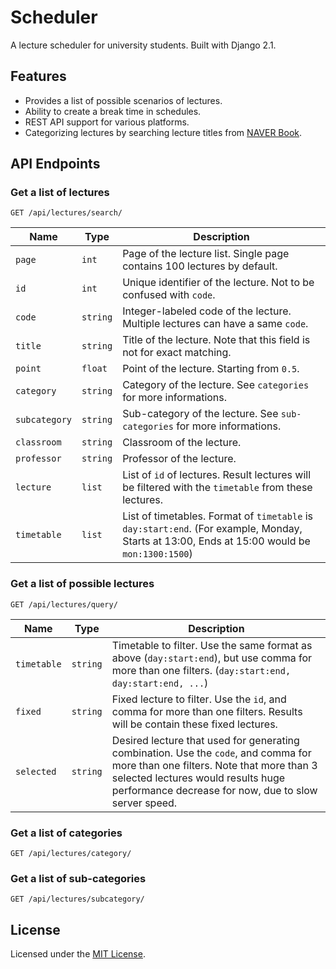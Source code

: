 # Scheduler
A lecture scheduler for university students. Built with Django 2.1.

## Features
* Provides a list of possible scenarios of lectures.
* Ability to create a break time in schedules.
* REST API support for various platforms.
* Categorizing lectures by searching lecture titles from [NAVER Book](https://book.naver.com/).

## API Endpoints
### Get a list of lectures
`GET /api/lectures/search/`

|Name|Type|Description|
|---|---|---|
|`page`|`int`|Page of the lecture list. Single page contains 100 lectures by default.|
|`id`|`int`|Unique identifier of the lecture. Not to be confused with `code`.|
|`code`|`string`|Integer-labeled code of the lecture. Multiple lectures can have a same `code`.|
|`title`|`string`|Title of the lecture. Note that this field is not for exact matching.|
|`point`|`float`|Point of the lecture. Starting from `0.5`.|
|`category`|`string`|Category of the lecture. See `categories` for more informations.|
|`subcategory`|`string`|Sub-category of the lecture. See `sub-categories` for more informations.|
|`classroom`|`string`|Classroom of the lecture.|
|`professor`|`string`|Professor of the lecture.|
|`lecture`|`list`|List of `id` of lectures. Result lectures will be filtered with the `timetable` from these lectures.|
|`timetable`|`list`|List of timetables. Format of `timetable` is `day:start:end`. (For example, Monday, Starts at 13:00, Ends at 15:00 would be `mon:1300:1500`)

### Get a list of possible lectures
`GET /api/lectures/query/`

|Name|Type|Description|
|---|---|---|
|`timetable`|`string`|Timetable to filter. Use the same format as above (`day:start:end`), but use comma for more than one filters. (`day:start:end, day:start:end, ...`)|
|`fixed`|`string`|Fixed lecture to filter. Use the `id`, and comma for more than one filters. Results will be contain these fixed lectures.|
|`selected`|`string`|Desired lecture that used for generating combination. Use the `code`, and comma for more than one filters. Note that more than 3 selected lectures would results huge performance decrease for now, due to slow server speed.|

### Get a list of categories
`GET /api/lectures/category/`

### Get a list of sub-categories
`GET /api/lectures/subcategory/`

## License
Licensed under the [MIT License](https://github.com/pellstrike/scheduler/blob/master/LICENSE.md).
